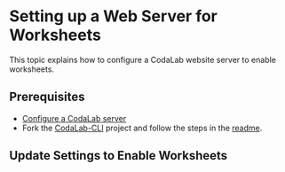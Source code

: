 # Setting up a Web Server for Worksheets
This topic explains how to configure a CodaLab website server to enable worksheets.

## Prerequisites
- [Configure a CodaLab server](Dev_Configure-CodaLab-for-Development)
- Fork the [CodaLab-CLI](https://github.com/codalab/codalab-cli) project and follow the steps in the [readme](https://github.com/codalab/codalab-cli/blob/master/README.md).

## Update Settings to Enable Worksheets
